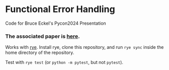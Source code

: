 # Functional Error Handling
Code for Bruce Eckel's Pycon2024 Presentation

### The associated paper is [here](https://github.com/BruceEckel/functional_error_handling/blob/main/Functional%20Error%20Handling.md).

Works with [rye](https://rye-up.com/). Install rye, clone this repository, and run `rye sync` inside the home directory of the repository.

Test with `rye test` (or `python -m pytest`, but not `pytest`).
